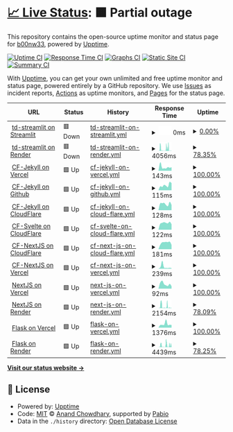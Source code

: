 # [📈 Live Status](https://demo.upptime.js.org): <!--live status--> **🟧 Partial outage**

This repository contains the open-source uptime monitor and status page for [b00nw33](https://demo.upptime.js.org), powered by [Upptime](https://github.com/upptime/upptime).

[![Uptime CI](https://github.com/b00nw33/upptime/workflows/Uptime%20CI/badge.svg)](https://github.com/b00nw33/upptime/actions?query=workflow%3A%22Uptime+CI%22)
[![Response Time CI](https://github.com/b00nw33/upptime/workflows/Response%20Time%20CI/badge.svg)](https://github.com/b00nw33/upptime/actions?query=workflow%3A%22Response+Time+CI%22)
[![Graphs CI](https://github.com/b00nw33/upptime/workflows/Graphs%20CI/badge.svg)](https://github.com/b00nw33/upptime/actions?query=workflow%3A%22Graphs+CI%22)
[![Static Site CI](https://github.com/b00nw33/upptime/workflows/Static%20Site%20CI/badge.svg)](https://github.com/b00nw33/upptime/actions?query=workflow%3A%22Static+Site+CI%22)
[![Summary CI](https://github.com/b00nw33/upptime/workflows/Summary%20CI/badge.svg)](https://github.com/b00nw33/upptime/actions?query=workflow%3A%22Summary+CI%22)

With [Upptime](https://upptime.js.org), you can get your own unlimited and free uptime monitor and status page, powered entirely by a GitHub repository. We use [Issues](https://github.com/b00nw33/upptime/issues) as incident reports, [Actions](https://github.com/b00nw33/upptime/actions) as uptime monitors, and [Pages](https://demo.upptime.js.org) for the status page.

<!--start: status pages-->
<!-- This summary is generated by Upptime (https://github.com/upptime/upptime) -->
<!-- Do not edit this manually, your changes will be overwritten -->
<!-- prettier-ignore -->
| URL | Status | History | Response Time | Uptime |
| --- | ------ | ------- | ------------- | ------ |
| <img alt="" src="https://icons.duckduckgo.com/ip3/td-str.streamlit.app.ico" height="13"> [td-streamlit on Streamlit](https://td-str.streamlit.app) | 🟥 Down | [td-streamlit-on-streamlit.yml](https://github.com/b00nw33/upptime/commits/HEAD/history/td-streamlit-on-streamlit.yml) | <details><summary><img alt="Response time graph" src="./graphs/td-streamlit-on-streamlit/response-time-week.png" height="20"> 0ms</summary><br><a href="https://demo.upptime.js.org/history/td-streamlit-on-streamlit"><img alt="Response time 380" src="https://img.shields.io/endpoint?url=https%3A%2F%2Fraw.githubusercontent.com%2Fb00nw33%2Fupptime%2FHEAD%2Fapi%2Ftd-streamlit-on-streamlit%2Fresponse-time.json"></a><br><a href="https://demo.upptime.js.org/history/td-streamlit-on-streamlit"><img alt="24-hour response time 0" src="https://img.shields.io/endpoint?url=https%3A%2F%2Fraw.githubusercontent.com%2Fb00nw33%2Fupptime%2FHEAD%2Fapi%2Ftd-streamlit-on-streamlit%2Fresponse-time-day.json"></a><br><a href="https://demo.upptime.js.org/history/td-streamlit-on-streamlit"><img alt="7-day response time 0" src="https://img.shields.io/endpoint?url=https%3A%2F%2Fraw.githubusercontent.com%2Fb00nw33%2Fupptime%2FHEAD%2Fapi%2Ftd-streamlit-on-streamlit%2Fresponse-time-week.json"></a><br><a href="https://demo.upptime.js.org/history/td-streamlit-on-streamlit"><img alt="30-day response time 380" src="https://img.shields.io/endpoint?url=https%3A%2F%2Fraw.githubusercontent.com%2Fb00nw33%2Fupptime%2FHEAD%2Fapi%2Ftd-streamlit-on-streamlit%2Fresponse-time-month.json"></a><br><a href="https://demo.upptime.js.org/history/td-streamlit-on-streamlit"><img alt="1-year response time 380" src="https://img.shields.io/endpoint?url=https%3A%2F%2Fraw.githubusercontent.com%2Fb00nw33%2Fupptime%2FHEAD%2Fapi%2Ftd-streamlit-on-streamlit%2Fresponse-time-year.json"></a></details> | <details><summary><a href="https://demo.upptime.js.org/history/td-streamlit-on-streamlit">0.00%</a></summary><a href="https://demo.upptime.js.org/history/td-streamlit-on-streamlit"><img alt="All-time uptime 0.03%" src="https://img.shields.io/endpoint?url=https%3A%2F%2Fraw.githubusercontent.com%2Fb00nw33%2Fupptime%2FHEAD%2Fapi%2Ftd-streamlit-on-streamlit%2Fuptime.json"></a><br><a href="https://demo.upptime.js.org/history/td-streamlit-on-streamlit"><img alt="24-hour uptime 0.00%" src="https://img.shields.io/endpoint?url=https%3A%2F%2Fraw.githubusercontent.com%2Fb00nw33%2Fupptime%2FHEAD%2Fapi%2Ftd-streamlit-on-streamlit%2Fuptime-day.json"></a><br><a href="https://demo.upptime.js.org/history/td-streamlit-on-streamlit"><img alt="7-day uptime 0.00%" src="https://img.shields.io/endpoint?url=https%3A%2F%2Fraw.githubusercontent.com%2Fb00nw33%2Fupptime%2FHEAD%2Fapi%2Ftd-streamlit-on-streamlit%2Fuptime-week.json"></a><br><a href="https://demo.upptime.js.org/history/td-streamlit-on-streamlit"><img alt="30-day uptime 1.41%" src="https://img.shields.io/endpoint?url=https%3A%2F%2Fraw.githubusercontent.com%2Fb00nw33%2Fupptime%2FHEAD%2Fapi%2Ftd-streamlit-on-streamlit%2Fuptime-month.json"></a><br><a href="https://demo.upptime.js.org/history/td-streamlit-on-streamlit"><img alt="1-year uptime 0.03%" src="https://img.shields.io/endpoint?url=https%3A%2F%2Fraw.githubusercontent.com%2Fb00nw33%2Fupptime%2FHEAD%2Fapi%2Ftd-streamlit-on-streamlit%2Fuptime-year.json"></a></details>
| <img alt="" src="https://icons.duckduckgo.com/ip3/td-streamlit.onrender.com.ico" height="13"> [td-streamlit on Render](https://td-streamlit.onrender.com) | 🟥 Down | [td-streamlit-on-render.yml](https://github.com/b00nw33/upptime/commits/HEAD/history/td-streamlit-on-render.yml) | <details><summary><img alt="Response time graph" src="./graphs/td-streamlit-on-render/response-time-week.png" height="20"> 4056ms</summary><br><a href="https://demo.upptime.js.org/history/td-streamlit-on-render"><img alt="Response time 3281" src="https://img.shields.io/endpoint?url=https%3A%2F%2Fraw.githubusercontent.com%2Fb00nw33%2Fupptime%2FHEAD%2Fapi%2Ftd-streamlit-on-render%2Fresponse-time.json"></a><br><a href="https://demo.upptime.js.org/history/td-streamlit-on-render"><img alt="24-hour response time 227" src="https://img.shields.io/endpoint?url=https%3A%2F%2Fraw.githubusercontent.com%2Fb00nw33%2Fupptime%2FHEAD%2Fapi%2Ftd-streamlit-on-render%2Fresponse-time-day.json"></a><br><a href="https://demo.upptime.js.org/history/td-streamlit-on-render"><img alt="7-day response time 4056" src="https://img.shields.io/endpoint?url=https%3A%2F%2Fraw.githubusercontent.com%2Fb00nw33%2Fupptime%2FHEAD%2Fapi%2Ftd-streamlit-on-render%2Fresponse-time-week.json"></a><br><a href="https://demo.upptime.js.org/history/td-streamlit-on-render"><img alt="30-day response time 2863" src="https://img.shields.io/endpoint?url=https%3A%2F%2Fraw.githubusercontent.com%2Fb00nw33%2Fupptime%2FHEAD%2Fapi%2Ftd-streamlit-on-render%2Fresponse-time-month.json"></a><br><a href="https://demo.upptime.js.org/history/td-streamlit-on-render"><img alt="1-year response time 3281" src="https://img.shields.io/endpoint?url=https%3A%2F%2Fraw.githubusercontent.com%2Fb00nw33%2Fupptime%2FHEAD%2Fapi%2Ftd-streamlit-on-render%2Fresponse-time-year.json"></a></details> | <details><summary><a href="https://demo.upptime.js.org/history/td-streamlit-on-render">78.35%</a></summary><a href="https://demo.upptime.js.org/history/td-streamlit-on-render"><img alt="All-time uptime 49.85%" src="https://img.shields.io/endpoint?url=https%3A%2F%2Fraw.githubusercontent.com%2Fb00nw33%2Fupptime%2FHEAD%2Fapi%2Ftd-streamlit-on-render%2Fuptime.json"></a><br><a href="https://demo.upptime.js.org/history/td-streamlit-on-render"><img alt="24-hour uptime 99.90%" src="https://img.shields.io/endpoint?url=https%3A%2F%2Fraw.githubusercontent.com%2Fb00nw33%2Fupptime%2FHEAD%2Fapi%2Ftd-streamlit-on-render%2Fuptime-day.json"></a><br><a href="https://demo.upptime.js.org/history/td-streamlit-on-render"><img alt="7-day uptime 78.35%" src="https://img.shields.io/endpoint?url=https%3A%2F%2Fraw.githubusercontent.com%2Fb00nw33%2Fupptime%2FHEAD%2Fapi%2Ftd-streamlit-on-render%2Fuptime-week.json"></a><br><a href="https://demo.upptime.js.org/history/td-streamlit-on-render"><img alt="30-day uptime 45.89%" src="https://img.shields.io/endpoint?url=https%3A%2F%2Fraw.githubusercontent.com%2Fb00nw33%2Fupptime%2FHEAD%2Fapi%2Ftd-streamlit-on-render%2Fuptime-month.json"></a><br><a href="https://demo.upptime.js.org/history/td-streamlit-on-render"><img alt="1-year uptime 49.85%" src="https://img.shields.io/endpoint?url=https%3A%2F%2Fraw.githubusercontent.com%2Fb00nw33%2Fupptime%2FHEAD%2Fapi%2Ftd-streamlit-on-render%2Fuptime-year.json"></a></details>
| <img alt="" src="https://icons.duckduckgo.com/ip3/cf-jekyll.vercel.app.ico" height="13"> [CF-Jekyll on Vercel](https://cf-jekyll.vercel.app) | 🟩 Up | [cf-jekyll-on-vercel.yml](https://github.com/b00nw33/upptime/commits/HEAD/history/cf-jekyll-on-vercel.yml) | <details><summary><img alt="Response time graph" src="./graphs/cf-jekyll-on-vercel/response-time-week.png" height="20"> 143ms</summary><br><a href="https://demo.upptime.js.org/history/cf-jekyll-on-vercel"><img alt="Response time 136" src="https://img.shields.io/endpoint?url=https%3A%2F%2Fraw.githubusercontent.com%2Fb00nw33%2Fupptime%2FHEAD%2Fapi%2Fcf-jekyll-on-vercel%2Fresponse-time.json"></a><br><a href="https://demo.upptime.js.org/history/cf-jekyll-on-vercel"><img alt="24-hour response time 137" src="https://img.shields.io/endpoint?url=https%3A%2F%2Fraw.githubusercontent.com%2Fb00nw33%2Fupptime%2FHEAD%2Fapi%2Fcf-jekyll-on-vercel%2Fresponse-time-day.json"></a><br><a href="https://demo.upptime.js.org/history/cf-jekyll-on-vercel"><img alt="7-day response time 143" src="https://img.shields.io/endpoint?url=https%3A%2F%2Fraw.githubusercontent.com%2Fb00nw33%2Fupptime%2FHEAD%2Fapi%2Fcf-jekyll-on-vercel%2Fresponse-time-week.json"></a><br><a href="https://demo.upptime.js.org/history/cf-jekyll-on-vercel"><img alt="30-day response time 144" src="https://img.shields.io/endpoint?url=https%3A%2F%2Fraw.githubusercontent.com%2Fb00nw33%2Fupptime%2FHEAD%2Fapi%2Fcf-jekyll-on-vercel%2Fresponse-time-month.json"></a><br><a href="https://demo.upptime.js.org/history/cf-jekyll-on-vercel"><img alt="1-year response time 136" src="https://img.shields.io/endpoint?url=https%3A%2F%2Fraw.githubusercontent.com%2Fb00nw33%2Fupptime%2FHEAD%2Fapi%2Fcf-jekyll-on-vercel%2Fresponse-time-year.json"></a></details> | <details><summary><a href="https://demo.upptime.js.org/history/cf-jekyll-on-vercel">100.00%</a></summary><a href="https://demo.upptime.js.org/history/cf-jekyll-on-vercel"><img alt="All-time uptime 100.00%" src="https://img.shields.io/endpoint?url=https%3A%2F%2Fraw.githubusercontent.com%2Fb00nw33%2Fupptime%2FHEAD%2Fapi%2Fcf-jekyll-on-vercel%2Fuptime.json"></a><br><a href="https://demo.upptime.js.org/history/cf-jekyll-on-vercel"><img alt="24-hour uptime 100.00%" src="https://img.shields.io/endpoint?url=https%3A%2F%2Fraw.githubusercontent.com%2Fb00nw33%2Fupptime%2FHEAD%2Fapi%2Fcf-jekyll-on-vercel%2Fuptime-day.json"></a><br><a href="https://demo.upptime.js.org/history/cf-jekyll-on-vercel"><img alt="7-day uptime 100.00%" src="https://img.shields.io/endpoint?url=https%3A%2F%2Fraw.githubusercontent.com%2Fb00nw33%2Fupptime%2FHEAD%2Fapi%2Fcf-jekyll-on-vercel%2Fuptime-week.json"></a><br><a href="https://demo.upptime.js.org/history/cf-jekyll-on-vercel"><img alt="30-day uptime 100.00%" src="https://img.shields.io/endpoint?url=https%3A%2F%2Fraw.githubusercontent.com%2Fb00nw33%2Fupptime%2FHEAD%2Fapi%2Fcf-jekyll-on-vercel%2Fuptime-month.json"></a><br><a href="https://demo.upptime.js.org/history/cf-jekyll-on-vercel"><img alt="1-year uptime 100.00%" src="https://img.shields.io/endpoint?url=https%3A%2F%2Fraw.githubusercontent.com%2Fb00nw33%2Fupptime%2FHEAD%2Fapi%2Fcf-jekyll-on-vercel%2Fuptime-year.json"></a></details>
| <img alt="" src="https://icons.duckduckgo.com/ip3/b00nw33.github.io.ico" height="13"> [CF-Jekyll on Github](https://b00nw33.github.io/cf-jekyll) | 🟩 Up | [cf-jekyll-on-github.yml](https://github.com/b00nw33/upptime/commits/HEAD/history/cf-jekyll-on-github.yml) | <details><summary><img alt="Response time graph" src="./graphs/cf-jekyll-on-github/response-time-week.png" height="20"> 115ms</summary><br><a href="https://demo.upptime.js.org/history/cf-jekyll-on-github"><img alt="Response time 130" src="https://img.shields.io/endpoint?url=https%3A%2F%2Fraw.githubusercontent.com%2Fb00nw33%2Fupptime%2FHEAD%2Fapi%2Fcf-jekyll-on-github%2Fresponse-time.json"></a><br><a href="https://demo.upptime.js.org/history/cf-jekyll-on-github"><img alt="24-hour response time 162" src="https://img.shields.io/endpoint?url=https%3A%2F%2Fraw.githubusercontent.com%2Fb00nw33%2Fupptime%2FHEAD%2Fapi%2Fcf-jekyll-on-github%2Fresponse-time-day.json"></a><br><a href="https://demo.upptime.js.org/history/cf-jekyll-on-github"><img alt="7-day response time 115" src="https://img.shields.io/endpoint?url=https%3A%2F%2Fraw.githubusercontent.com%2Fb00nw33%2Fupptime%2FHEAD%2Fapi%2Fcf-jekyll-on-github%2Fresponse-time-week.json"></a><br><a href="https://demo.upptime.js.org/history/cf-jekyll-on-github"><img alt="30-day response time 118" src="https://img.shields.io/endpoint?url=https%3A%2F%2Fraw.githubusercontent.com%2Fb00nw33%2Fupptime%2FHEAD%2Fapi%2Fcf-jekyll-on-github%2Fresponse-time-month.json"></a><br><a href="https://demo.upptime.js.org/history/cf-jekyll-on-github"><img alt="1-year response time 130" src="https://img.shields.io/endpoint?url=https%3A%2F%2Fraw.githubusercontent.com%2Fb00nw33%2Fupptime%2FHEAD%2Fapi%2Fcf-jekyll-on-github%2Fresponse-time-year.json"></a></details> | <details><summary><a href="https://demo.upptime.js.org/history/cf-jekyll-on-github">100.00%</a></summary><a href="https://demo.upptime.js.org/history/cf-jekyll-on-github"><img alt="All-time uptime 100.00%" src="https://img.shields.io/endpoint?url=https%3A%2F%2Fraw.githubusercontent.com%2Fb00nw33%2Fupptime%2FHEAD%2Fapi%2Fcf-jekyll-on-github%2Fuptime.json"></a><br><a href="https://demo.upptime.js.org/history/cf-jekyll-on-github"><img alt="24-hour uptime 100.00%" src="https://img.shields.io/endpoint?url=https%3A%2F%2Fraw.githubusercontent.com%2Fb00nw33%2Fupptime%2FHEAD%2Fapi%2Fcf-jekyll-on-github%2Fuptime-day.json"></a><br><a href="https://demo.upptime.js.org/history/cf-jekyll-on-github"><img alt="7-day uptime 100.00%" src="https://img.shields.io/endpoint?url=https%3A%2F%2Fraw.githubusercontent.com%2Fb00nw33%2Fupptime%2FHEAD%2Fapi%2Fcf-jekyll-on-github%2Fuptime-week.json"></a><br><a href="https://demo.upptime.js.org/history/cf-jekyll-on-github"><img alt="30-day uptime 100.00%" src="https://img.shields.io/endpoint?url=https%3A%2F%2Fraw.githubusercontent.com%2Fb00nw33%2Fupptime%2FHEAD%2Fapi%2Fcf-jekyll-on-github%2Fuptime-month.json"></a><br><a href="https://demo.upptime.js.org/history/cf-jekyll-on-github"><img alt="1-year uptime 100.00%" src="https://img.shields.io/endpoint?url=https%3A%2F%2Fraw.githubusercontent.com%2Fb00nw33%2Fupptime%2FHEAD%2Fapi%2Fcf-jekyll-on-github%2Fuptime-year.json"></a></details>
| <img alt="" src="https://icons.duckduckgo.com/ip3/cf-jekyll.pages.dev.ico" height="13"> [CF-Jekyll on CloudFlare](https://cf-jekyll.pages.dev) | 🟩 Up | [cf-jekyll-on-cloud-flare.yml](https://github.com/b00nw33/upptime/commits/HEAD/history/cf-jekyll-on-cloud-flare.yml) | <details><summary><img alt="Response time graph" src="./graphs/cf-jekyll-on-cloud-flare/response-time-week.png" height="20"> 128ms</summary><br><a href="https://demo.upptime.js.org/history/cf-jekyll-on-cloud-flare"><img alt="Response time 125" src="https://img.shields.io/endpoint?url=https%3A%2F%2Fraw.githubusercontent.com%2Fb00nw33%2Fupptime%2FHEAD%2Fapi%2Fcf-jekyll-on-cloud-flare%2Fresponse-time.json"></a><br><a href="https://demo.upptime.js.org/history/cf-jekyll-on-cloud-flare"><img alt="24-hour response time 106" src="https://img.shields.io/endpoint?url=https%3A%2F%2Fraw.githubusercontent.com%2Fb00nw33%2Fupptime%2FHEAD%2Fapi%2Fcf-jekyll-on-cloud-flare%2Fresponse-time-day.json"></a><br><a href="https://demo.upptime.js.org/history/cf-jekyll-on-cloud-flare"><img alt="7-day response time 128" src="https://img.shields.io/endpoint?url=https%3A%2F%2Fraw.githubusercontent.com%2Fb00nw33%2Fupptime%2FHEAD%2Fapi%2Fcf-jekyll-on-cloud-flare%2Fresponse-time-week.json"></a><br><a href="https://demo.upptime.js.org/history/cf-jekyll-on-cloud-flare"><img alt="30-day response time 121" src="https://img.shields.io/endpoint?url=https%3A%2F%2Fraw.githubusercontent.com%2Fb00nw33%2Fupptime%2FHEAD%2Fapi%2Fcf-jekyll-on-cloud-flare%2Fresponse-time-month.json"></a><br><a href="https://demo.upptime.js.org/history/cf-jekyll-on-cloud-flare"><img alt="1-year response time 125" src="https://img.shields.io/endpoint?url=https%3A%2F%2Fraw.githubusercontent.com%2Fb00nw33%2Fupptime%2FHEAD%2Fapi%2Fcf-jekyll-on-cloud-flare%2Fresponse-time-year.json"></a></details> | <details><summary><a href="https://demo.upptime.js.org/history/cf-jekyll-on-cloud-flare">100.00%</a></summary><a href="https://demo.upptime.js.org/history/cf-jekyll-on-cloud-flare"><img alt="All-time uptime 100.00%" src="https://img.shields.io/endpoint?url=https%3A%2F%2Fraw.githubusercontent.com%2Fb00nw33%2Fupptime%2FHEAD%2Fapi%2Fcf-jekyll-on-cloud-flare%2Fuptime.json"></a><br><a href="https://demo.upptime.js.org/history/cf-jekyll-on-cloud-flare"><img alt="24-hour uptime 100.00%" src="https://img.shields.io/endpoint?url=https%3A%2F%2Fraw.githubusercontent.com%2Fb00nw33%2Fupptime%2FHEAD%2Fapi%2Fcf-jekyll-on-cloud-flare%2Fuptime-day.json"></a><br><a href="https://demo.upptime.js.org/history/cf-jekyll-on-cloud-flare"><img alt="7-day uptime 100.00%" src="https://img.shields.io/endpoint?url=https%3A%2F%2Fraw.githubusercontent.com%2Fb00nw33%2Fupptime%2FHEAD%2Fapi%2Fcf-jekyll-on-cloud-flare%2Fuptime-week.json"></a><br><a href="https://demo.upptime.js.org/history/cf-jekyll-on-cloud-flare"><img alt="30-day uptime 100.00%" src="https://img.shields.io/endpoint?url=https%3A%2F%2Fraw.githubusercontent.com%2Fb00nw33%2Fupptime%2FHEAD%2Fapi%2Fcf-jekyll-on-cloud-flare%2Fuptime-month.json"></a><br><a href="https://demo.upptime.js.org/history/cf-jekyll-on-cloud-flare"><img alt="1-year uptime 100.00%" src="https://img.shields.io/endpoint?url=https%3A%2F%2Fraw.githubusercontent.com%2Fb00nw33%2Fupptime%2FHEAD%2Fapi%2Fcf-jekyll-on-cloud-flare%2Fuptime-year.json"></a></details>
| <img alt="" src="https://icons.duckduckgo.com/ip3/cf-svelte-b98.pages.dev.ico" height="13"> [CF-Svelte on CloudFlare](https://cf-svelte-b98.pages.dev) | 🟩 Up | [cf-svelte-on-cloud-flare.yml](https://github.com/b00nw33/upptime/commits/HEAD/history/cf-svelte-on-cloud-flare.yml) | <details><summary><img alt="Response time graph" src="./graphs/cf-svelte-on-cloud-flare/response-time-week.png" height="20"> 122ms</summary><br><a href="https://demo.upptime.js.org/history/cf-svelte-on-cloud-flare"><img alt="Response time 112" src="https://img.shields.io/endpoint?url=https%3A%2F%2Fraw.githubusercontent.com%2Fb00nw33%2Fupptime%2FHEAD%2Fapi%2Fcf-svelte-on-cloud-flare%2Fresponse-time.json"></a><br><a href="https://demo.upptime.js.org/history/cf-svelte-on-cloud-flare"><img alt="24-hour response time 99" src="https://img.shields.io/endpoint?url=https%3A%2F%2Fraw.githubusercontent.com%2Fb00nw33%2Fupptime%2FHEAD%2Fapi%2Fcf-svelte-on-cloud-flare%2Fresponse-time-day.json"></a><br><a href="https://demo.upptime.js.org/history/cf-svelte-on-cloud-flare"><img alt="7-day response time 122" src="https://img.shields.io/endpoint?url=https%3A%2F%2Fraw.githubusercontent.com%2Fb00nw33%2Fupptime%2FHEAD%2Fapi%2Fcf-svelte-on-cloud-flare%2Fresponse-time-week.json"></a><br><a href="https://demo.upptime.js.org/history/cf-svelte-on-cloud-flare"><img alt="30-day response time 119" src="https://img.shields.io/endpoint?url=https%3A%2F%2Fraw.githubusercontent.com%2Fb00nw33%2Fupptime%2FHEAD%2Fapi%2Fcf-svelte-on-cloud-flare%2Fresponse-time-month.json"></a><br><a href="https://demo.upptime.js.org/history/cf-svelte-on-cloud-flare"><img alt="1-year response time 112" src="https://img.shields.io/endpoint?url=https%3A%2F%2Fraw.githubusercontent.com%2Fb00nw33%2Fupptime%2FHEAD%2Fapi%2Fcf-svelte-on-cloud-flare%2Fresponse-time-year.json"></a></details> | <details><summary><a href="https://demo.upptime.js.org/history/cf-svelte-on-cloud-flare">100.00%</a></summary><a href="https://demo.upptime.js.org/history/cf-svelte-on-cloud-flare"><img alt="All-time uptime 100.00%" src="https://img.shields.io/endpoint?url=https%3A%2F%2Fraw.githubusercontent.com%2Fb00nw33%2Fupptime%2FHEAD%2Fapi%2Fcf-svelte-on-cloud-flare%2Fuptime.json"></a><br><a href="https://demo.upptime.js.org/history/cf-svelte-on-cloud-flare"><img alt="24-hour uptime 100.00%" src="https://img.shields.io/endpoint?url=https%3A%2F%2Fraw.githubusercontent.com%2Fb00nw33%2Fupptime%2FHEAD%2Fapi%2Fcf-svelte-on-cloud-flare%2Fuptime-day.json"></a><br><a href="https://demo.upptime.js.org/history/cf-svelte-on-cloud-flare"><img alt="7-day uptime 100.00%" src="https://img.shields.io/endpoint?url=https%3A%2F%2Fraw.githubusercontent.com%2Fb00nw33%2Fupptime%2FHEAD%2Fapi%2Fcf-svelte-on-cloud-flare%2Fuptime-week.json"></a><br><a href="https://demo.upptime.js.org/history/cf-svelte-on-cloud-flare"><img alt="30-day uptime 100.00%" src="https://img.shields.io/endpoint?url=https%3A%2F%2Fraw.githubusercontent.com%2Fb00nw33%2Fupptime%2FHEAD%2Fapi%2Fcf-svelte-on-cloud-flare%2Fuptime-month.json"></a><br><a href="https://demo.upptime.js.org/history/cf-svelte-on-cloud-flare"><img alt="1-year uptime 100.00%" src="https://img.shields.io/endpoint?url=https%3A%2F%2Fraw.githubusercontent.com%2Fb00nw33%2Fupptime%2FHEAD%2Fapi%2Fcf-svelte-on-cloud-flare%2Fuptime-year.json"></a></details>
| <img alt="" src="https://icons.duckduckgo.com/ip3/cf-nextjs-014.pages.dev.ico" height="13"> [CF-NextJS on CloudFlare](https://cf-nextjs-014.pages.dev) | 🟩 Up | [cf-next-js-on-cloud-flare.yml](https://github.com/b00nw33/upptime/commits/HEAD/history/cf-next-js-on-cloud-flare.yml) | <details><summary><img alt="Response time graph" src="./graphs/cf-next-js-on-cloud-flare/response-time-week.png" height="20"> 181ms</summary><br><a href="https://demo.upptime.js.org/history/cf-next-js-on-cloud-flare"><img alt="Response time 174" src="https://img.shields.io/endpoint?url=https%3A%2F%2Fraw.githubusercontent.com%2Fb00nw33%2Fupptime%2FHEAD%2Fapi%2Fcf-next-js-on-cloud-flare%2Fresponse-time.json"></a><br><a href="https://demo.upptime.js.org/history/cf-next-js-on-cloud-flare"><img alt="24-hour response time 119" src="https://img.shields.io/endpoint?url=https%3A%2F%2Fraw.githubusercontent.com%2Fb00nw33%2Fupptime%2FHEAD%2Fapi%2Fcf-next-js-on-cloud-flare%2Fresponse-time-day.json"></a><br><a href="https://demo.upptime.js.org/history/cf-next-js-on-cloud-flare"><img alt="7-day response time 181" src="https://img.shields.io/endpoint?url=https%3A%2F%2Fraw.githubusercontent.com%2Fb00nw33%2Fupptime%2FHEAD%2Fapi%2Fcf-next-js-on-cloud-flare%2Fresponse-time-week.json"></a><br><a href="https://demo.upptime.js.org/history/cf-next-js-on-cloud-flare"><img alt="30-day response time 179" src="https://img.shields.io/endpoint?url=https%3A%2F%2Fraw.githubusercontent.com%2Fb00nw33%2Fupptime%2FHEAD%2Fapi%2Fcf-next-js-on-cloud-flare%2Fresponse-time-month.json"></a><br><a href="https://demo.upptime.js.org/history/cf-next-js-on-cloud-flare"><img alt="1-year response time 174" src="https://img.shields.io/endpoint?url=https%3A%2F%2Fraw.githubusercontent.com%2Fb00nw33%2Fupptime%2FHEAD%2Fapi%2Fcf-next-js-on-cloud-flare%2Fresponse-time-year.json"></a></details> | <details><summary><a href="https://demo.upptime.js.org/history/cf-next-js-on-cloud-flare">100.00%</a></summary><a href="https://demo.upptime.js.org/history/cf-next-js-on-cloud-flare"><img alt="All-time uptime 100.00%" src="https://img.shields.io/endpoint?url=https%3A%2F%2Fraw.githubusercontent.com%2Fb00nw33%2Fupptime%2FHEAD%2Fapi%2Fcf-next-js-on-cloud-flare%2Fuptime.json"></a><br><a href="https://demo.upptime.js.org/history/cf-next-js-on-cloud-flare"><img alt="24-hour uptime 100.00%" src="https://img.shields.io/endpoint?url=https%3A%2F%2Fraw.githubusercontent.com%2Fb00nw33%2Fupptime%2FHEAD%2Fapi%2Fcf-next-js-on-cloud-flare%2Fuptime-day.json"></a><br><a href="https://demo.upptime.js.org/history/cf-next-js-on-cloud-flare"><img alt="7-day uptime 100.00%" src="https://img.shields.io/endpoint?url=https%3A%2F%2Fraw.githubusercontent.com%2Fb00nw33%2Fupptime%2FHEAD%2Fapi%2Fcf-next-js-on-cloud-flare%2Fuptime-week.json"></a><br><a href="https://demo.upptime.js.org/history/cf-next-js-on-cloud-flare"><img alt="30-day uptime 100.00%" src="https://img.shields.io/endpoint?url=https%3A%2F%2Fraw.githubusercontent.com%2Fb00nw33%2Fupptime%2FHEAD%2Fapi%2Fcf-next-js-on-cloud-flare%2Fuptime-month.json"></a><br><a href="https://demo.upptime.js.org/history/cf-next-js-on-cloud-flare"><img alt="1-year uptime 100.00%" src="https://img.shields.io/endpoint?url=https%3A%2F%2Fraw.githubusercontent.com%2Fb00nw33%2Fupptime%2FHEAD%2Fapi%2Fcf-next-js-on-cloud-flare%2Fuptime-year.json"></a></details>
| <img alt="" src="https://icons.duckduckgo.com/ip3/cf-nextjs.vercel.app.ico" height="13"> [CF-NextJS on Vercel](https://cf-nextjs.vercel.app) | 🟩 Up | [cf-next-js-on-vercel.yml](https://github.com/b00nw33/upptime/commits/HEAD/history/cf-next-js-on-vercel.yml) | <details><summary><img alt="Response time graph" src="./graphs/cf-next-js-on-vercel/response-time-week.png" height="20"> 239ms</summary><br><a href="https://demo.upptime.js.org/history/cf-next-js-on-vercel"><img alt="Response time 135" src="https://img.shields.io/endpoint?url=https%3A%2F%2Fraw.githubusercontent.com%2Fb00nw33%2Fupptime%2FHEAD%2Fapi%2Fcf-next-js-on-vercel%2Fresponse-time.json"></a><br><a href="https://demo.upptime.js.org/history/cf-next-js-on-vercel"><img alt="24-hour response time 57" src="https://img.shields.io/endpoint?url=https%3A%2F%2Fraw.githubusercontent.com%2Fb00nw33%2Fupptime%2FHEAD%2Fapi%2Fcf-next-js-on-vercel%2Fresponse-time-day.json"></a><br><a href="https://demo.upptime.js.org/history/cf-next-js-on-vercel"><img alt="7-day response time 239" src="https://img.shields.io/endpoint?url=https%3A%2F%2Fraw.githubusercontent.com%2Fb00nw33%2Fupptime%2FHEAD%2Fapi%2Fcf-next-js-on-vercel%2Fresponse-time-week.json"></a><br><a href="https://demo.upptime.js.org/history/cf-next-js-on-vercel"><img alt="30-day response time 135" src="https://img.shields.io/endpoint?url=https%3A%2F%2Fraw.githubusercontent.com%2Fb00nw33%2Fupptime%2FHEAD%2Fapi%2Fcf-next-js-on-vercel%2Fresponse-time-month.json"></a><br><a href="https://demo.upptime.js.org/history/cf-next-js-on-vercel"><img alt="1-year response time 135" src="https://img.shields.io/endpoint?url=https%3A%2F%2Fraw.githubusercontent.com%2Fb00nw33%2Fupptime%2FHEAD%2Fapi%2Fcf-next-js-on-vercel%2Fresponse-time-year.json"></a></details> | <details><summary><a href="https://demo.upptime.js.org/history/cf-next-js-on-vercel">100.00%</a></summary><a href="https://demo.upptime.js.org/history/cf-next-js-on-vercel"><img alt="All-time uptime 100.00%" src="https://img.shields.io/endpoint?url=https%3A%2F%2Fraw.githubusercontent.com%2Fb00nw33%2Fupptime%2FHEAD%2Fapi%2Fcf-next-js-on-vercel%2Fuptime.json"></a><br><a href="https://demo.upptime.js.org/history/cf-next-js-on-vercel"><img alt="24-hour uptime 100.00%" src="https://img.shields.io/endpoint?url=https%3A%2F%2Fraw.githubusercontent.com%2Fb00nw33%2Fupptime%2FHEAD%2Fapi%2Fcf-next-js-on-vercel%2Fuptime-day.json"></a><br><a href="https://demo.upptime.js.org/history/cf-next-js-on-vercel"><img alt="7-day uptime 100.00%" src="https://img.shields.io/endpoint?url=https%3A%2F%2Fraw.githubusercontent.com%2Fb00nw33%2Fupptime%2FHEAD%2Fapi%2Fcf-next-js-on-vercel%2Fuptime-week.json"></a><br><a href="https://demo.upptime.js.org/history/cf-next-js-on-vercel"><img alt="30-day uptime 100.00%" src="https://img.shields.io/endpoint?url=https%3A%2F%2Fraw.githubusercontent.com%2Fb00nw33%2Fupptime%2FHEAD%2Fapi%2Fcf-next-js-on-vercel%2Fuptime-month.json"></a><br><a href="https://demo.upptime.js.org/history/cf-next-js-on-vercel"><img alt="1-year uptime 100.00%" src="https://img.shields.io/endpoint?url=https%3A%2F%2Fraw.githubusercontent.com%2Fb00nw33%2Fupptime%2FHEAD%2Fapi%2Fcf-next-js-on-vercel%2Fuptime-year.json"></a></details>
| <img alt="" src="https://icons.duckduckgo.com/ip3/td-nextjs.vercel.app.ico" height="13"> [NextJS on Vercel](https://td-nextjs.vercel.app) | 🟩 Up | [next-js-on-vercel.yml](https://github.com/b00nw33/upptime/commits/HEAD/history/next-js-on-vercel.yml) | <details><summary><img alt="Response time graph" src="./graphs/next-js-on-vercel/response-time-week.png" height="20"> 92ms</summary><br><a href="https://demo.upptime.js.org/history/next-js-on-vercel"><img alt="Response time 95" src="https://img.shields.io/endpoint?url=https%3A%2F%2Fraw.githubusercontent.com%2Fb00nw33%2Fupptime%2FHEAD%2Fapi%2Fnext-js-on-vercel%2Fresponse-time.json"></a><br><a href="https://demo.upptime.js.org/history/next-js-on-vercel"><img alt="24-hour response time 48" src="https://img.shields.io/endpoint?url=https%3A%2F%2Fraw.githubusercontent.com%2Fb00nw33%2Fupptime%2FHEAD%2Fapi%2Fnext-js-on-vercel%2Fresponse-time-day.json"></a><br><a href="https://demo.upptime.js.org/history/next-js-on-vercel"><img alt="7-day response time 92" src="https://img.shields.io/endpoint?url=https%3A%2F%2Fraw.githubusercontent.com%2Fb00nw33%2Fupptime%2FHEAD%2Fapi%2Fnext-js-on-vercel%2Fresponse-time-week.json"></a><br><a href="https://demo.upptime.js.org/history/next-js-on-vercel"><img alt="30-day response time 89" src="https://img.shields.io/endpoint?url=https%3A%2F%2Fraw.githubusercontent.com%2Fb00nw33%2Fupptime%2FHEAD%2Fapi%2Fnext-js-on-vercel%2Fresponse-time-month.json"></a><br><a href="https://demo.upptime.js.org/history/next-js-on-vercel"><img alt="1-year response time 95" src="https://img.shields.io/endpoint?url=https%3A%2F%2Fraw.githubusercontent.com%2Fb00nw33%2Fupptime%2FHEAD%2Fapi%2Fnext-js-on-vercel%2Fresponse-time-year.json"></a></details> | <details><summary><a href="https://demo.upptime.js.org/history/next-js-on-vercel">100.00%</a></summary><a href="https://demo.upptime.js.org/history/next-js-on-vercel"><img alt="All-time uptime 100.00%" src="https://img.shields.io/endpoint?url=https%3A%2F%2Fraw.githubusercontent.com%2Fb00nw33%2Fupptime%2FHEAD%2Fapi%2Fnext-js-on-vercel%2Fuptime.json"></a><br><a href="https://demo.upptime.js.org/history/next-js-on-vercel"><img alt="24-hour uptime 100.00%" src="https://img.shields.io/endpoint?url=https%3A%2F%2Fraw.githubusercontent.com%2Fb00nw33%2Fupptime%2FHEAD%2Fapi%2Fnext-js-on-vercel%2Fuptime-day.json"></a><br><a href="https://demo.upptime.js.org/history/next-js-on-vercel"><img alt="7-day uptime 100.00%" src="https://img.shields.io/endpoint?url=https%3A%2F%2Fraw.githubusercontent.com%2Fb00nw33%2Fupptime%2FHEAD%2Fapi%2Fnext-js-on-vercel%2Fuptime-week.json"></a><br><a href="https://demo.upptime.js.org/history/next-js-on-vercel"><img alt="30-day uptime 100.00%" src="https://img.shields.io/endpoint?url=https%3A%2F%2Fraw.githubusercontent.com%2Fb00nw33%2Fupptime%2FHEAD%2Fapi%2Fnext-js-on-vercel%2Fuptime-month.json"></a><br><a href="https://demo.upptime.js.org/history/next-js-on-vercel"><img alt="1-year uptime 100.00%" src="https://img.shields.io/endpoint?url=https%3A%2F%2Fraw.githubusercontent.com%2Fb00nw33%2Fupptime%2FHEAD%2Fapi%2Fnext-js-on-vercel%2Fuptime-year.json"></a></details>
| <img alt="" src="https://icons.duckduckgo.com/ip3/td-nextjs.onrender.com.ico" height="13"> [NextJS on Render](https://td-nextjs.onrender.com) | 🟩 Up | [next-js-on-render.yml](https://github.com/b00nw33/upptime/commits/HEAD/history/next-js-on-render.yml) | <details><summary><img alt="Response time graph" src="./graphs/next-js-on-render/response-time-week.png" height="20"> 2154ms</summary><br><a href="https://demo.upptime.js.org/history/next-js-on-render"><img alt="Response time 2042" src="https://img.shields.io/endpoint?url=https%3A%2F%2Fraw.githubusercontent.com%2Fb00nw33%2Fupptime%2FHEAD%2Fapi%2Fnext-js-on-render%2Fresponse-time.json"></a><br><a href="https://demo.upptime.js.org/history/next-js-on-render"><img alt="24-hour response time 277" src="https://img.shields.io/endpoint?url=https%3A%2F%2Fraw.githubusercontent.com%2Fb00nw33%2Fupptime%2FHEAD%2Fapi%2Fnext-js-on-render%2Fresponse-time-day.json"></a><br><a href="https://demo.upptime.js.org/history/next-js-on-render"><img alt="7-day response time 2154" src="https://img.shields.io/endpoint?url=https%3A%2F%2Fraw.githubusercontent.com%2Fb00nw33%2Fupptime%2FHEAD%2Fapi%2Fnext-js-on-render%2Fresponse-time-week.json"></a><br><a href="https://demo.upptime.js.org/history/next-js-on-render"><img alt="30-day response time 1486" src="https://img.shields.io/endpoint?url=https%3A%2F%2Fraw.githubusercontent.com%2Fb00nw33%2Fupptime%2FHEAD%2Fapi%2Fnext-js-on-render%2Fresponse-time-month.json"></a><br><a href="https://demo.upptime.js.org/history/next-js-on-render"><img alt="1-year response time 2042" src="https://img.shields.io/endpoint?url=https%3A%2F%2Fraw.githubusercontent.com%2Fb00nw33%2Fupptime%2FHEAD%2Fapi%2Fnext-js-on-render%2Fresponse-time-year.json"></a></details> | <details><summary><a href="https://demo.upptime.js.org/history/next-js-on-render">78.09%</a></summary><a href="https://demo.upptime.js.org/history/next-js-on-render"><img alt="All-time uptime 59.23%" src="https://img.shields.io/endpoint?url=https%3A%2F%2Fraw.githubusercontent.com%2Fb00nw33%2Fupptime%2FHEAD%2Fapi%2Fnext-js-on-render%2Fuptime.json"></a><br><a href="https://demo.upptime.js.org/history/next-js-on-render"><img alt="24-hour uptime 98.74%" src="https://img.shields.io/endpoint?url=https%3A%2F%2Fraw.githubusercontent.com%2Fb00nw33%2Fupptime%2FHEAD%2Fapi%2Fnext-js-on-render%2Fuptime-day.json"></a><br><a href="https://demo.upptime.js.org/history/next-js-on-render"><img alt="7-day uptime 78.09%" src="https://img.shields.io/endpoint?url=https%3A%2F%2Fraw.githubusercontent.com%2Fb00nw33%2Fupptime%2FHEAD%2Fapi%2Fnext-js-on-render%2Fuptime-week.json"></a><br><a href="https://demo.upptime.js.org/history/next-js-on-render"><img alt="30-day uptime 46.07%" src="https://img.shields.io/endpoint?url=https%3A%2F%2Fraw.githubusercontent.com%2Fb00nw33%2Fupptime%2FHEAD%2Fapi%2Fnext-js-on-render%2Fuptime-month.json"></a><br><a href="https://demo.upptime.js.org/history/next-js-on-render"><img alt="1-year uptime 59.23%" src="https://img.shields.io/endpoint?url=https%3A%2F%2Fraw.githubusercontent.com%2Fb00nw33%2Fupptime%2FHEAD%2Fapi%2Fnext-js-on-render%2Fuptime-year.json"></a></details>
| <img alt="" src="https://icons.duckduckgo.com/ip3/td-flask.vercel.app.ico" height="13"> [Flask on Vercel](https://td-flask.vercel.app) | 🟩 Up | [flask-on-vercel.yml](https://github.com/b00nw33/upptime/commits/HEAD/history/flask-on-vercel.yml) | <details><summary><img alt="Response time graph" src="./graphs/flask-on-vercel/response-time-week.png" height="20"> 1376ms</summary><br><a href="https://demo.upptime.js.org/history/flask-on-vercel"><img alt="Response time 1064" src="https://img.shields.io/endpoint?url=https%3A%2F%2Fraw.githubusercontent.com%2Fb00nw33%2Fupptime%2FHEAD%2Fapi%2Fflask-on-vercel%2Fresponse-time.json"></a><br><a href="https://demo.upptime.js.org/history/flask-on-vercel"><img alt="24-hour response time 1058" src="https://img.shields.io/endpoint?url=https%3A%2F%2Fraw.githubusercontent.com%2Fb00nw33%2Fupptime%2FHEAD%2Fapi%2Fflask-on-vercel%2Fresponse-time-day.json"></a><br><a href="https://demo.upptime.js.org/history/flask-on-vercel"><img alt="7-day response time 1376" src="https://img.shields.io/endpoint?url=https%3A%2F%2Fraw.githubusercontent.com%2Fb00nw33%2Fupptime%2FHEAD%2Fapi%2Fflask-on-vercel%2Fresponse-time-week.json"></a><br><a href="https://demo.upptime.js.org/history/flask-on-vercel"><img alt="30-day response time 1109" src="https://img.shields.io/endpoint?url=https%3A%2F%2Fraw.githubusercontent.com%2Fb00nw33%2Fupptime%2FHEAD%2Fapi%2Fflask-on-vercel%2Fresponse-time-month.json"></a><br><a href="https://demo.upptime.js.org/history/flask-on-vercel"><img alt="1-year response time 1064" src="https://img.shields.io/endpoint?url=https%3A%2F%2Fraw.githubusercontent.com%2Fb00nw33%2Fupptime%2FHEAD%2Fapi%2Fflask-on-vercel%2Fresponse-time-year.json"></a></details> | <details><summary><a href="https://demo.upptime.js.org/history/flask-on-vercel">100.00%</a></summary><a href="https://demo.upptime.js.org/history/flask-on-vercel"><img alt="All-time uptime 100.00%" src="https://img.shields.io/endpoint?url=https%3A%2F%2Fraw.githubusercontent.com%2Fb00nw33%2Fupptime%2FHEAD%2Fapi%2Fflask-on-vercel%2Fuptime.json"></a><br><a href="https://demo.upptime.js.org/history/flask-on-vercel"><img alt="24-hour uptime 100.00%" src="https://img.shields.io/endpoint?url=https%3A%2F%2Fraw.githubusercontent.com%2Fb00nw33%2Fupptime%2FHEAD%2Fapi%2Fflask-on-vercel%2Fuptime-day.json"></a><br><a href="https://demo.upptime.js.org/history/flask-on-vercel"><img alt="7-day uptime 100.00%" src="https://img.shields.io/endpoint?url=https%3A%2F%2Fraw.githubusercontent.com%2Fb00nw33%2Fupptime%2FHEAD%2Fapi%2Fflask-on-vercel%2Fuptime-week.json"></a><br><a href="https://demo.upptime.js.org/history/flask-on-vercel"><img alt="30-day uptime 100.00%" src="https://img.shields.io/endpoint?url=https%3A%2F%2Fraw.githubusercontent.com%2Fb00nw33%2Fupptime%2FHEAD%2Fapi%2Fflask-on-vercel%2Fuptime-month.json"></a><br><a href="https://demo.upptime.js.org/history/flask-on-vercel"><img alt="1-year uptime 100.00%" src="https://img.shields.io/endpoint?url=https%3A%2F%2Fraw.githubusercontent.com%2Fb00nw33%2Fupptime%2FHEAD%2Fapi%2Fflask-on-vercel%2Fuptime-year.json"></a></details>
| <img alt="" src="https://icons.duckduckgo.com/ip3/td-flask.onrender.com.ico" height="13"> [Flask on Render](https://td-flask.onrender.com) | 🟩 Up | [flask-on-render.yml](https://github.com/b00nw33/upptime/commits/HEAD/history/flask-on-render.yml) | <details><summary><img alt="Response time graph" src="./graphs/flask-on-render/response-time-week.png" height="20"> 4439ms</summary><br><a href="https://demo.upptime.js.org/history/flask-on-render"><img alt="Response time 3683" src="https://img.shields.io/endpoint?url=https%3A%2F%2Fraw.githubusercontent.com%2Fb00nw33%2Fupptime%2FHEAD%2Fapi%2Fflask-on-render%2Fresponse-time.json"></a><br><a href="https://demo.upptime.js.org/history/flask-on-render"><img alt="24-hour response time 207" src="https://img.shields.io/endpoint?url=https%3A%2F%2Fraw.githubusercontent.com%2Fb00nw33%2Fupptime%2FHEAD%2Fapi%2Fflask-on-render%2Fresponse-time-day.json"></a><br><a href="https://demo.upptime.js.org/history/flask-on-render"><img alt="7-day response time 4439" src="https://img.shields.io/endpoint?url=https%3A%2F%2Fraw.githubusercontent.com%2Fb00nw33%2Fupptime%2FHEAD%2Fapi%2Fflask-on-render%2Fresponse-time-week.json"></a><br><a href="https://demo.upptime.js.org/history/flask-on-render"><img alt="30-day response time 3450" src="https://img.shields.io/endpoint?url=https%3A%2F%2Fraw.githubusercontent.com%2Fb00nw33%2Fupptime%2FHEAD%2Fapi%2Fflask-on-render%2Fresponse-time-month.json"></a><br><a href="https://demo.upptime.js.org/history/flask-on-render"><img alt="1-year response time 3683" src="https://img.shields.io/endpoint?url=https%3A%2F%2Fraw.githubusercontent.com%2Fb00nw33%2Fupptime%2FHEAD%2Fapi%2Fflask-on-render%2Fresponse-time-year.json"></a></details> | <details><summary><a href="https://demo.upptime.js.org/history/flask-on-render">78.25%</a></summary><a href="https://demo.upptime.js.org/history/flask-on-render"><img alt="All-time uptime 59.48%" src="https://img.shields.io/endpoint?url=https%3A%2F%2Fraw.githubusercontent.com%2Fb00nw33%2Fupptime%2FHEAD%2Fapi%2Fflask-on-render%2Fuptime.json"></a><br><a href="https://demo.upptime.js.org/history/flask-on-render"><img alt="24-hour uptime 100.00%" src="https://img.shields.io/endpoint?url=https%3A%2F%2Fraw.githubusercontent.com%2Fb00nw33%2Fupptime%2FHEAD%2Fapi%2Fflask-on-render%2Fuptime-day.json"></a><br><a href="https://demo.upptime.js.org/history/flask-on-render"><img alt="7-day uptime 78.25%" src="https://img.shields.io/endpoint?url=https%3A%2F%2Fraw.githubusercontent.com%2Fb00nw33%2Fupptime%2FHEAD%2Fapi%2Fflask-on-render%2Fuptime-week.json"></a><br><a href="https://demo.upptime.js.org/history/flask-on-render"><img alt="30-day uptime 45.77%" src="https://img.shields.io/endpoint?url=https%3A%2F%2Fraw.githubusercontent.com%2Fb00nw33%2Fupptime%2FHEAD%2Fapi%2Fflask-on-render%2Fuptime-month.json"></a><br><a href="https://demo.upptime.js.org/history/flask-on-render"><img alt="1-year uptime 59.48%" src="https://img.shields.io/endpoint?url=https%3A%2F%2Fraw.githubusercontent.com%2Fb00nw33%2Fupptime%2FHEAD%2Fapi%2Fflask-on-render%2Fuptime-year.json"></a></details>

<!--end: status pages-->

[**Visit our status website →**](https://demo.upptime.js.org)

## 📄 License

- Powered by: [Upptime](https://github.com/upptime/upptime)
- Code: [MIT](./LICENSE) © [Anand Chowdhary](https://anandchowdhary.com), supported by [Pabio](https://pabio.com)
- Data in the `./history` directory: [Open Database License](https://opendatacommons.org/licenses/odbl/1-0/)
